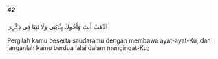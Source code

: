 ##### 42

<span class="ayah">ٱذْهَبْ أَنتَ وَأَخُوكَ بِـَٔايَٰتِى وَلَا تَنِيَا فِى ذِكْرِى</span>

<span class="ayah_translation">Pergilah kamu beserta saudaramu dengan membawa ayat-ayat-Ku, dan janganlah kamu berdua lalai dalam mengingat-Ku;</span>
